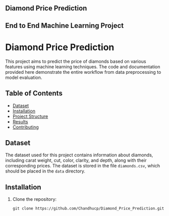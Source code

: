 ## Diamond Price Prediction
## End to End Machine Learning Project

# Diamond Price Prediction

This project aims to predict the price of diamonds based on various features using machine learning techniques. The code and documentation provided here demonstrate the entire workflow from data preprocessing to model evaluation.

## Table of Contents

- [Dataset](#https://github.com/Chandhucp/Diamond_Price_Prediction/blob/main/notebooks/data/gemstone.csv)
- [Installation](#https://github.com/Chandhucp/Diamond_Price_Prediction/blob/main/requirements.txt)
- [Project Structure](#https://github.com/Chandhucp/Diamond_Price_Prediction/blob/main/notebooks/data/model_training.ipynb)
- [Results](#results)
- [Contributing](#contributing)


## Dataset

The dataset used for this project contains information about diamonds, including carat weight, cut, color, clarity, and depth, along with their corresponding prices. The dataset is stored in the file `diamonds.csv`, which should be placed in the `data` directory.

## Installation

1. Clone the repository:

   ```shell
   git clone https://github.com/Chandhucp/Diamond_Price_Prediction.git
   ```
